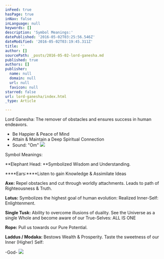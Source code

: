 ```yaml
---
inFeed: true
hasPage: true
inNav: false
inLanguage: null
keywords: []
description: 'Symbol Meanings:'
datePublished: '2016-05-02T03:25:56.546Z'
dateModified: '2016-05-02T03:19:45.311Z'
title: ''
author: []
sourcePath: _posts/2016-05-02-lord-ganesha.md
published: true
authors: []
publisher:
  name: null
  domain: null
  url: null
  favicon: null
starred: false
url: lord-ganesha/index.html
_type: Article

---
```

Lord Ganesha: The remover of obstacles and ensures success in human endeavors.

* Be Happier & Peace of Mind
* Attain & Maintain a Deep Spiritual Connection
* Sound: "Om"
![](https://the-grid-user-content.s3-us-west-2.amazonaws.com/4fd17534-ec22-40c0-a54e-32b16e2437cd.jpg)

Symbol Meanings:

**Elephant Head: **Symbolized Wisdom and Understanding. 

****Ears:****Listen to gain Knowledge & Assimilate Ideas

**Axe:** Repel obstacles and cut through worldly attachments. Leads to path of Righteousness & Truth.

**Lotus:** Symbolizes the highest goal of human evolution: Realized Inner-Self: Enlightenment. 

**Single Tusk:** Ability to overcome illusions of duality. See the Universe as a single Whole and become aware of our True-Selves: ALL IS ONE

**Rope:** Pull us towards our Pure Potential.

**Laddus / Modaka:** Bestows Wealth & Prosperity. Taste the sweetness of our Inner (Higher) Self: 

-God-
![](https://the-grid-user-content.s3-us-west-2.amazonaws.com/03d5973d-e0f6-41e4-97eb-8a7c3255da68.jpg)